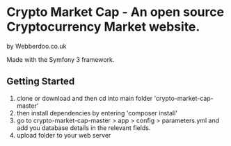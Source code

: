 # Crypto Market Cap - An open source Cryptocurrency Market website.
<p>by Webberdoo.co.uk</p>

<p>Made with the Symfony 3 framework.</p>

## Getting Started
1. clone or download and then cd into main folder 'crypto-market-cap-master' 
2. then install dependencies by entering 'composer install'
3. go to crypto-market-cap-master > app > config > parameters.yml and add you database details in the relevant fields.
4. upload folder to your web server
